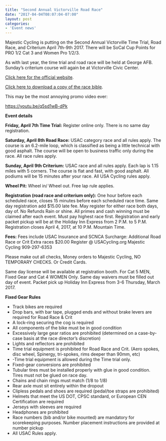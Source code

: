 ```yaml
---
title: "Second Annual Victorville Road Race"
date: "2017-04-04T08:07:04-07:00"
layout: post
categories:
- 'Event news'
---
```


Majestic Cycling is putting on the Second Annual Victorville Time Trial, Road Race, and Criterium April 7th-9th 2017. There will be SoCal Cup Points for PRO 1/2 Cat 3 and Women Pro 1/2/3.

As with last year, the time trial and road race will be held at George AFB. Sunday’s criterium course will again be at Victorville Civic Center.

[Click here for the official website](http://majesticcycling.com/victorville-road-race-and-crit/).

[Click here to download a copy of the race bible](http://nebula.wsimg.com/47c65c68bdd440063417d798c1c79e49?AccessKeyId=BE1C0E0C7FC560B5D77F&disposition=0&alloworigin=1).

This may be the most annoying promo video ever:

https://youtu.be/q5sd1wB-dPk

**Event details**

**Friday, April 7th Time Trial:** Register online only. There is no same day registration.

**Saturday, April 8th Road Race:** USAC category race and all rules apply. The course is an 6.2-mile loop, which is classified as being a little technical with good asphalt. The course will be open to business traffic only during the race. All race rules apply.

**Sunday, April 9th Criterium:** USAC race and all rules apply. Each lap is 1.15 miles with 5 corners. The course is flat and fast, with good asphalt. All podiums will be 15 minutes after your race. All USA Cycling rules apply.

**Wheel Pit:** Wheel in/ Wheel out. Free lap rule applies.

**Registration (road race and criterium only):** One hour before each scheduled race, closes 15 minutes before each scheduled race time. Same day registration add $15.00 late fee. May register for either race both days, day of. No Refunds Rain or shine. All primes and cash winning must be claimed after each event. Must pay highest race first. Registration and early packet pickup will be at the Holiday Inn Express from 2 P.M. to 5 P.M. Registration closes April 4, 2017, at 10 P.M. Mountain Time.

**Fees:** Fees include USAC Insurance and SCNCA Surcharge: Additional Road Race or Crit Extra races $20.00 Register @ USACycling.org Majestic Cycling 909-297-6353

Please make out all checks, Money orders to Majestic Cycling, NO TEMPORARY CHECKS. Or Credit Cards.

Same day license will be available at registration booth. For Cat 5 MEN, Fixed Gear and Cat 4 WOMEN Only. Same day waivers must be filled out day of event. Packet pick up Holiday Inn Express from 3-6 Thursday, March 2017.

**Fixed Gear Rules**

- Track bikes are required
- Drop bars, with bar tape, plugged ends and without brake levers are required for Road Race &amp; Crit
- A lock-ring securing the cog is required
- All components of the bike must be in good condition
- Excessively large gear ratios are prohibited (determined on a case-by-case basis at the race director’s discretion)
- Lights and reflectors are prohibited
- Time trial equipment is prohibited for Road Race and Crit. (Aero spokes, disc wheel, Spinergy, tri-spokes, rims deeper than 90mm, etc)
- -Time trial equipment is allowed during the Time trial only.
- Fixed-gear conversions are prohibited
- Tubular tires must be installed properly with glue in good condition. Tires must not be glued on race day.
- Chains and chain rings must match (1/8 to 1/8)
- Rear axle must sit entirely within the dropout
- Clipless pedals and shoes are required (pedal/toe straps are prohibited)
- Helmets that meet the US DOT, CPSC standard, or European CEN Certification are required
- Jerseys with sleeves are required
- Headphones are prohibited
- Race numbers (bib and/or bike mounted) are mandatory for scorekeeping purposes. Number placement instructions are provided at number pickup
- All USAC Rules apply.